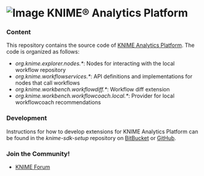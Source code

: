 # ![Image](https://www.knime.com/files/knime_logo_github_40x40_4layers.png) KNIME® Analytics Platform

### Content
This repository contains the source code of [KNIME Analytics Platform](http://www.knime.org). The code is organized as follows:

* _org.knime.explorer.nodes.*_: Nodes for interacting with the local workflow
  repository
* _org.knime.workflowservices.*_: API definitions and implementations for nodes that call workflows
* _org.knime.workbench.workflowdiff.*_: Workflow diff extension
* _org.knime.workbench.workflowcoach.local.*_: Provider for local workflowcoach
  recommendations

### Development
Instructions for how to develop extensions for KNIME Analytics Platform can be found in the _knime-sdk-setup_ repository on [BitBucket](https://bitbucket.org/KNIME/knime-sdk-setup) or [GitHub](http://github.com/knime/knime-sdk-setup).

### Join the Community!
* [KNIME Forum](https://tech.knime.org/forum)

